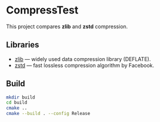 # CompressTest

This project compares **zlib** and **zstd** compression.

## Libraries
- [zlib](https://zlib.net/) — widely used data compression library (DEFLATE).
- [zstd](https://facebook.github.io/zstd/) — fast lossless compression algorithm by Facebook.

## Build
```bash
mkdir build
cd build
cmake ..
cmake --build . --config Release
